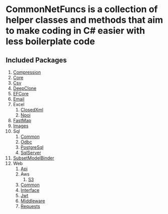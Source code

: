# CommonNetFuncs is a collection of helper classes and methods that aim to make coding in C# easier with less boilerplate code

## Included Packages

1. [Compression](https://github.com/NickScarpitti/common-net-funcs/tree/main/CommonNetFuncs.Compression)
2. [Core](https://github.com/NickScarpitti/common-net-funcs/tree/main/CommonNetFuncs.Core)
3. [Csv](https://github.com/NickScarpitti/common-net-funcs/tree/main/CommonNetFuncs.Csv)
4. [DeepClone](https://github.com/NickScarpitti/common-net-funcs/tree/main/CommonNetFuncs.DeepClone)
5. [EFCore](https://github.com/NickScarpitti/common-net-funcs/tree/main/CommonNetFuncs.EFCore)
6. [Email](https://github.com/NickScarpitti/common-net-funcs/tree/main/CommonNetFuncs.Email)
7. Excel
   1. [ClosedXml](https://github.com/NickScarpitti/common-net-funcs/tree/main/CommonNetFuncs.Excel.ClosedXml)
   2. [Npoi](https://github.com/NickScarpitti/common-net-funcs/tree/main/CommonNetFuncs.Excel.Npoi)
8. [FastMap](https://github.com/NickScarpitti/common-net-funcs/tree/main/CommonNetFuncs.FastMap)
9. [Images](https://github.com/NickScarpitti/common-net-funcs/tree/main/CommonNetFuncs.Images)
10. Sql
    1. [Common](https://github.com/NickScarpitti/common-net-funcs/tree/main/CommonNetFuncs.Sql.Common)
    2. [Odbc](https://github.com/NickScarpitti/common-net-funcs/tree/main/CommonNetFuncs.Sql.Odbc)
    3. [PostgreSql](https://github.com/NickScarpitti/common-net-funcs/tree/main/CommonNetFuncs.Sql.PostgreSql)
    4. [SqlServer](https://github.com/NickScarpitti/common-net-funcs/tree/main/CommonNetFuncs.Sql.SqlServer)
11. [SubsetModelBinder](https://github.com/NickScarpitti/common-net-funcs/tree/main/CommonNetFuncs.SubsetModelBinder)
12. Web
    1. [Api](https://github.com/NickScarpitti/common-net-funcs/tree/main/CommonNetFuncs.Web.Api)
    2. Aws
        1. [S3](https://github.com/NickScarpitti/common-net-funcs/tree/main/CommonNetFuncs.Web.S3)
    3. [Common](https://github.com/NickScarpitti/common-net-funcs/tree/main/CommonNetFuncs.Web.Common)
    4. [Interface](https://github.com/NickScarpitti/common-net-funcs/tree/main/CommonNetFuncs.Web.Interface)
    5. [Jwt](https://github.com/NickScarpitti/common-net-funcs/tree/main/CommonNetFuncs.Web.Jwt)
    6. [Middleware](https://github.com/NickScarpitti/common-net-funcs/tree/main/CommonNetFuncs.Web.Middleware)
    7. [Requests](https://github.com/NickScarpitti/common-net-funcs/tree/main/CommonNetFuncs.Web.Requests)
